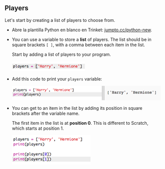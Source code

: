 ## Players

Let's start by creating a list of players to choose from.

+ Abre la plantilla Python en blanco en Trinket: <a href="http://jumpto.cc/python-new" target="_blank">jumpto.cc/python-new</a>.

+ You can use a variable to store a **list** of players. The list should be in square brackets `[ ]`, with a comma between each item in the list.
    
    Start by adding a list of players to your program.
    
    ![screenshot](images/team-create-players.png)

+ Add this code to print your `players` variable:
    
    ![screenshot](images/team-print-players.png)

+ You can get to an item in the list by adding its position in square brackets after the variable name.
    
    The first item in the list is at **position 0**. This is different to Scratch, which starts at position 1.
    
    ![screenshot](images/team-print-players-index.png)